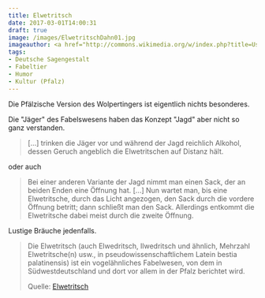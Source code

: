 ```yaml
---
title: Elwetritsch
date: 2017-03-01T14:00:31
draft: true
image: /images/ElwetritschDahn01.jpg
imageauthor: <a href="http://commons.wikimedia.org/w/index.php?title=User:Ramessos&amp;action=edit&amp;redlink=1" class="new" title="User:Ramessos (page does not exist)">Ramessos</a>
tags:
- Deutsche Sagengestalt
- Fabeltier
- Humor
- Kultur (Pfalz)
---
```


Die Pfälzische Version des Wolpertingers ist eigentlich nichts besonderes.

Die "Jäger" des Fabelswesens haben das Konzept "Jagd" aber nicht so ganz
verstanden.

> [...] trinken die Jäger vor und während der Jagd reichlich Alkohol,
> dessen Geruch angeblich die Elwetritschen auf Distanz hält.

oder auch

> Bei einer anderen Variante der Jagd nimmt man einen Sack, der an beiden
> Enden eine Öffnung hat. [...] Nun wartet man, bis eine Elwetritsche,
> durch das Licht angezogen, den Sack durch die vordere Öffnung betritt;
> dann schließt man den Sack. Allerdings entkommt die Elwetritsche dabei
> meist durch die zweite Öffnung.

Lustige Bräuche jedenfalls.

> Die Elwetritsch (auch Elwedritsch, Ilwedritsch und ähnlich, Mehrzahl
> Elwetritsche(n) usw., in pseudowissenschaftlichem Latein bestia palatinensis)
> ist ein vogelähnliches Fabelwesen, von dem in Südwestdeutschland und dort vor
> allem in der Pfalz berichtet wird.
>
> Quelle: [Elwetritsch](https://de.wikipedia.org/wiki/Elwetritsch)

